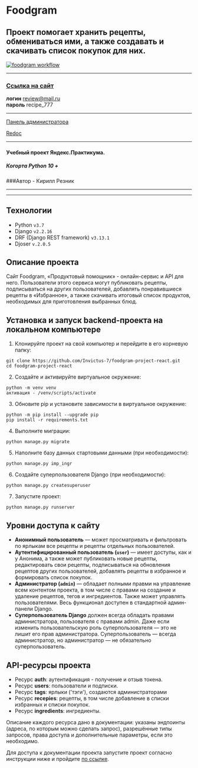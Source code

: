 # Foodgram

Проект помогает хранить рецепты, обмениваться ими, а также создавать и скачивать список 
покупок для них.
---

[![foodgram workflow](https://github.com/Invictus-7/foodgram-project-react/actions/workflows/foodgram-workflow.yml/badge.svg)](https://github.com/Invictus-7/foodgram-project-react/actions/workflows/foodgram-workflow.yml)

---

### [Cсылка на сайт](http://158.160.9.218)

**логин** review@mail.ru \
**пароль** recipe_777

---

[Панель администратора](http://158.160.9.218/admin/)

[Redoc](http://158.160.9.218/api/docs/redoc.html)

---
#### Учебный проект Яндекс.Практикума.
##### Когорта Python 10 +

###Автор - Кирилл Резник

---
---

## Технологии
- Python `v3.7`
- Django `v2.2.16`
- DRF (Django REST framework) `v3.13.1`
- Djoser `v.2.0.5`


## Описание проекта

Cайт Foodgram, «Продуктовый помощник» - онлайн-сервис и API для него. 
Пользователи этого сервиса могут публиковать рецепты, подписываться 
на других пользователей, добавлять понравившиеся рецепты 
в «Избранное», а также скачивать итоговый список 
продуктов, необходимых для приготовления выбранных блюд.

## Установка и запуск backend-проекта на локальном компьютере

1. Клонируйте проект на свой компьютер и перейдите в его корневую папку:
```
git clone https://github.com/Invictus-7/foodgram-project-react.git
cd foodgram-project-react
```
2. Создайте и активируйте виртуальное окружение:

```
python -m venv venv
активация - /venv/scripts/activate
```


3. Обновите pip и установите зависимости в виртуальное окружение:
```
python -m pip install --upgrade pip
pip install -r requirements.txt
```

4. Выполните миграции:
```
python manage.py migrate
```

5. Наполните базу данных стартовыми данными (при необходимости):
```
python manage.py imp_ingr
```

6. Создайте суперпользователя Django (при необходимости):
```
python manage.py createsuperuser
```

7. Запустите проект:
```
python manage.py runserver
```

## Уровни доступа к сайту
- **Анонимный пользователь** — может просматривать и фильтровать по ярлыкам все рецепты 
и рецепты отдельных пользователей.
- **Аутентифицированный пользователь (`user`)** — имеет доступы, как и у Анонима, а также 
может публиковать новые рецепты, редактировать свои рецепты, подписываться
на обновления рецептов других пользователей, добавлять рецепты в избранное и 
формировать список покупок.
- **Администратор (`admin`)** — обладает полными правми на управление всем контентом проекта, в
том числе с правами на создание и удаление рецептов, тегов и ингредиентов. Также может управлять пользователями.
Весь функционал доступен в стандартной админ-панели Django.
- **Суперпользователь Django** должен всегда обладать правами администратора, 
пользователя с правами admin. Даже если изменить пользовательскую роль 
суперпользователя — это не лишит его прав администратора. 
Суперпользователь — всегда администратор, но администратор — не обязательно 
суперпользователь.

## API-ресурсы проекта
- Ресурс **auth**: аутентификация - получение и отзыв токена.
- Ресурс **users**: пользователи и подписки.
- Ресурс **tags**: ярлыки ('тэги'), создаются администраторами
- Ресурс **recepies**: рецепты, в том числе добавление в списки
избранных и списки покупок.
- Ресурс **ingredients**: ингредиенты.

Описание каждого ресурса дано в документации: указаны эндпоинты (адреса, по которым можно 
сделать запрос), разрешённые типы запросов, права доступа и дополнительные параметры, 
если это необходимо.

Для доступа к документации проекта запустите проект согласно инструкции ниже
и пройдите [по ссылке](http://localhost/api/docs/redoc.html).
